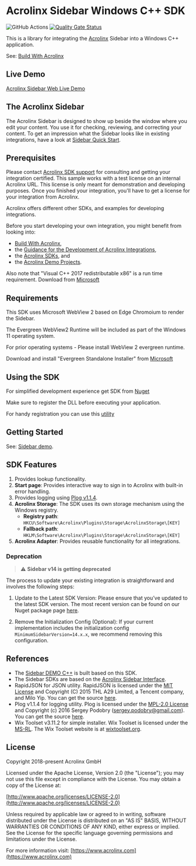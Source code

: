 # Acrolinx Sidebar Windows C++ SDK

![GitHub Actions](https://github.com/acrolinx/sidebar-sdk-cpp/actions/workflows//msbuild.yml/badge.svg)
[![Quality Gate Status](https://sonarcloud.io/api/project_badges/measure?project=acrolinx_sidebar-sdk-cpp&metric=alert_status)](https://sonarcloud.io/summary/new_code?id=acrolinx_sidebar-sdk-cpp)

This is a library for integrating the [Acrolinx](https://www.acrolinx.com/) Sidebar into a Windows C++ application.

See: [Build With Acrolinx](https://support.acrolinx.com/hc/en-us/categories/10209837818770-Build-With-Acrolinx)

## Live Demo

[Acrolinx Sidebar Web Live Demo](https://acrolinx.github.io/acrolinx-sidebar-demo/samples/index.html)

## The Acrolinx Sidebar

The Acrolinx Sidebar is designed to show up beside the window where you edit your content.
You use it for checking, reviewing, and correcting your content.
To get an impression what the Sidebar looks like in existing integrations, have a look at
[Sidebar Quick Start](https://support.acrolinx.com/hc/en-us/articles/10252588984594-Sidebar-Quick-Start).

## Prerequisites

Please contact [Acrolinx SDK support](https://github.com/acrolinx/acrolinx-coding-guidance/blob/master/topics/sdk-support.md)
for consulting and getting your integration certified.
This sample works with a test license on an internal Acrolinx URL.
This license is only meant for demonstration and developing purposes.
Once you finished your integration, you'll have to get a license for your integration from Acrolinx.
  
Acrolinx offers different other SDKs, and examples for developing integrations.

Before you start developing your own integration, you might benefit from looking into:

* [Build With Acrolinx](https://support.acrolinx.com/hc/en-us/categories/10209837818770-Build-With-Acrolinx),
* the [Guidance for the Development of Acrolinx Integrations](https://github.com/acrolinx/acrolinx-coding-guidance),
* the [Acrolinx SDKs](https://github.com/acrolinx?q=sdk), and
* the [Acrolinx Demo Projects](https://github.com/acrolinx?q=demo).

Also note that "Visual C++ 2017 redistributable x86" is a run time requirement.
Download from [Microsoft](https://learn.microsoft.com/en-us/cpp/windows/latest-supported-vc-redist?view=msvc-170)

## Requirements

This SDK uses Microsoft WebView 2 based on Edge Chromoium to render the Sidebar.

The Evergreen WebView2 Runtime will be included as part of the Windows 11 operating system.

For prior operating systems - Please install WebView 2 evergreen runtime.

Download and install "Evergreen Standalone Installer" from [Microsoft](https://developer.microsoft.com/en-us/microsoft-edge/webview2/)

## Using the SDK

For simplified development experience get SDK from [Nuget](https://www.nuget.org/packages/Acrolinx.Sidebar.SDK.CPP)

Make sure to register the DLL before executing your application.

For handy registration you can use this [utility](https://github.com/acrolinx/sidebar-demo-cpp/blob/main/scripts/RegisterAcrolinx.bat)

## Getting Started

See: [Sidebar demo](https://github.com/acrolinx/sidebar-demo-cpp/blob/master/README.md).

## SDK Features

1. Provides lookup functionality.
2. **Start page**: Provides interactive way to sign in to Acrolinx with built-in error handling.
3. Provides logging using [Plog v1.1.4](https://github.com/SergiusTheBest/plog).
4. **Acrolinx Storage**: The SDK uses its own storage mechanism using the Windows registry.
   + **Registry path**: `HKCU\Software\Acrolinx\Plugins\Storage\AcrolinxStorage\[KEY]`
   + **Fallback path**: `HKLM\Software\Acrolinx\Plugins\Storage\AcrolinxStorage\[KEY]`
5. **Acrolinx Adapter**: Provides reusable functionality for all integrations.

### Deprecation

> :warning: **Sidebar v14 is getting deprecated**

The process to update your existing integration is straightforward and involves the following steps:

1. Update to the Latest SDK Version: Please ensure that you’ve updated to the latest SDK version.
The most recent version can be found on our Nuget package page [here](https://www.nuget.org/packages/Acrolinx.Sidebar.SDK.CPP).

1. Remove the Initialization Config (Optional): If your current implementation includes the initialization config
`MinimumSidebarVersion=14.x.x`, we recommend removing this configuration.

## References

* The [Sidebar DEMO C++](https://github.com/acrolinx/sidebar-demo-cpp) is built based on this SDK.
* The Sidebar SDKs are based on the [Acrolinx Sidebar Interface](https://acrolinx.github.io/sidebar-interface/).
* RapidJSON for JSON utility. RapidJSON is licensed under the [MIT License](https://github.com/Tencent/rapidjson/blob/master/license.txt)
  and Copyright (C) 2015 THL A29 Limited, a Tencent company, and Milo Yip. You can get the source [here](https://github.com/Tencent/rapidjson).
* Plog v1.1.4 for logging utility. Plog is licensed under the [MPL-2.0 License](https://github.com/SergiusTheBest/plog/blob/master/LICENSE)
  and Copyright (c) 2016 Sergey Podobry (<sergey.podobry@gmail.com>). You can get the source [here]( https://github.com/SergiusTheBest/plog).
* Wix Toolset v3.11.2 for simple installer. Wix Toolset is licensed under the [MS-RL](https://wixtoolset.org/about/license/).
  The Wix Toolset website is at [wixtoolset.org](https://wixtoolset.org/).

## License

Copyright 2018-present Acrolinx GmbH

Licensed under the Apache License, Version 2.0 (the "License");
you may not use this file except in compliance with the License.
You may obtain a copy of the License at:

[http://www.apache.org/licenses/LICENSE-2.0](http://www.apache.org/licenses/LICENSE-2.0)

Unless required by applicable law or agreed to in writing, software
distributed under the License is distributed on an "AS IS" BASIS,
WITHOUT WARRANTIES OR CONDITIONS OF ANY KIND, either express or implied.
See the License for the specific language governing permissions and
limitations under the License.

For more information visit: [https://www.acrolinx.com](https://www.acrolinx.com)
